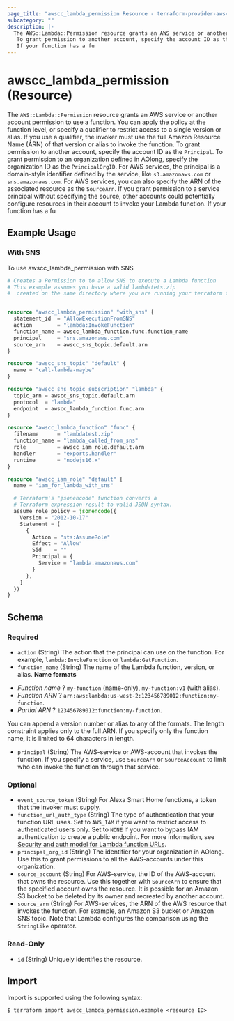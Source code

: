 ```yaml
---
page_title: "awscc_lambda_permission Resource - terraform-provider-awscc"
subcategory: ""
description: |-
  The AWS::Lambda::Permission resource grants an AWS service or another account permission to use a function. You can apply the policy at the function level, or specify a qualifier to restrict access to a single version or alias. If you use a qualifier, the invoker must use the full Amazon Resource Name (ARN) of that version or alias to invoke the function.
   To grant permission to another account, specify the account ID as the Principal. To grant permission to an organization defined in AOlong, specify the organization ID as the PrincipalOrgID. For AWS services, the principal is a domain-style identifier defined by the service, like s3.amazonaws.com or sns.amazonaws.com. For AWS services, you can also specify the ARN of the associated resource as the SourceArn. If you grant permission to a service principal without specifying the source, other accounts could potentially configure resources in their account to invoke your Lambda function.
   If your function has a fu
---
```


# awscc_lambda_permission (Resource)

The ``AWS::Lambda::Permission`` resource grants an AWS service or another account permission to use a function. You can apply the policy at the function level, or specify a qualifier to restrict access to a single version or alias. If you use a qualifier, the invoker must use the full Amazon Resource Name (ARN) of that version or alias to invoke the function.
 To grant permission to another account, specify the account ID as the ``Principal``. To grant permission to an organization defined in AOlong, specify the organization ID as the ``PrincipalOrgID``. For AWS services, the principal is a domain-style identifier defined by the service, like ``s3.amazonaws.com`` or ``sns.amazonaws.com``. For AWS services, you can also specify the ARN of the associated resource as the ``SourceArn``. If you grant permission to a service principal without specifying the source, other accounts could potentially configure resources in their account to invoke your Lambda function.
 If your function has a fu

## Example Usage

### With SNS

To use awscc_lambda_permission with SNS

```terraform
# Creates a Permission to to allow SNS to execute a Lambda function
# This example assumes you have a valid lambdatets.zip 
#  created on the same directory where you are running your terraform file


resource "awscc_lambda_permission" "with_sns" {
  statement_id  = "AllowExecutionFromSNS"
  action        = "lambda:InvokeFunction"
  function_name = awscc_lambda_function.func.function_name
  principal     = "sns.amazonaws.com"
  source_arn    = awscc_sns_topic.default.arn
}

resource "awscc_sns_topic" "default" {
  name = "call-lambda-maybe"
}

resource "awscc_sns_topic_subscription" "lambda" {
  topic_arn = awscc_sns_topic.default.arn
  protocol  = "lambda"
  endpoint  = awscc_lambda_function.func.arn
}

resource "awscc_lambda_function" "func" {
  filename      = "lambdatest.zip"
  function_name = "lambda_called_from_sns"
  role          = awscc_iam_role.default.arn
  handler       = "exports.handler"
  runtime       = "nodejs16.x"
}

resource "awscc_iam_role" "default" {
  name = "iam_for_lambda_with_sns"

  # Terraform's "jsonencode" function converts a
  # Terraform expression result to valid JSON syntax.
  assume_role_policy = jsonencode({
    Version = "2012-10-17"
    Statement = [
      {
        Action = "sts:AssumeRole"
        Effect = "Allow"
        Sid    = ""
        Principal = {
          Service = "lambda.amazonaws.com"
        }
      },
    ]
  })
}
```


<!-- schema generated by tfplugindocs -->
## Schema

### Required

- `action` (String) The action that the principal can use on the function. For example, ``lambda:InvokeFunction`` or ``lambda:GetFunction``.
- `function_name` (String) The name of the Lambda function, version, or alias.
  **Name formats**
 +   *Function name* ? ``my-function`` (name-only), ``my-function:v1`` (with alias).
  +   *Function ARN* ? ``arn:aws:lambda:us-west-2:123456789012:function:my-function``.
  +   *Partial ARN* ? ``123456789012:function:my-function``.
  
 You can append a version number or alias to any of the formats. The length constraint applies only to the full ARN. If you specify only the function name, it is limited to 64 characters in length.
- `principal` (String) The AWS-service or AWS-account that invokes the function. If you specify a service, use ``SourceArn`` or ``SourceAccount`` to limit who can invoke the function through that service.

### Optional

- `event_source_token` (String) For Alexa Smart Home functions, a token that the invoker must supply.
- `function_url_auth_type` (String) The type of authentication that your function URL uses. Set to ``AWS_IAM`` if you want to restrict access to authenticated users only. Set to ``NONE`` if you want to bypass IAM authentication to create a public endpoint. For more information, see [Security and auth model for Lambda function URLs](https://docs.aws.amazon.com/lambda/latest/dg/urls-auth.html).
- `principal_org_id` (String) The identifier for your organization in AOlong. Use this to grant permissions to all the AWS-accounts under this organization.
- `source_account` (String) For AWS-service, the ID of the AWS-account that owns the resource. Use this together with ``SourceArn`` to ensure that the specified account owns the resource. It is possible for an Amazon S3 bucket to be deleted by its owner and recreated by another account.
- `source_arn` (String) For AWS-services, the ARN of the AWS resource that invokes the function. For example, an Amazon S3 bucket or Amazon SNS topic.
 Note that Lambda configures the comparison using the ``StringLike`` operator.

### Read-Only

- `id` (String) Uniquely identifies the resource.

## Import

Import is supported using the following syntax:

```shell
$ terraform import awscc_lambda_permission.example <resource ID>
```